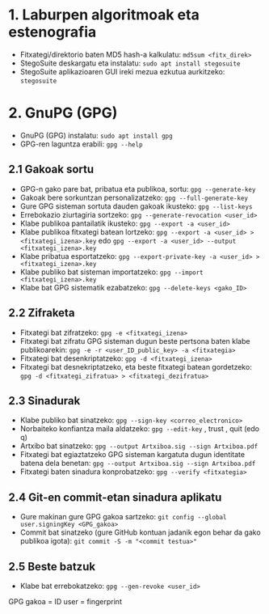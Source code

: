# 1. Laburpen algoritmoak eta estenografia

- Fitxategi/direktorio baten MD5 hash-a kalkulatu: `md5sum <fitx_direk>`
- StegoSuite deskargatu eta instalatu: `sudo apt install stegosuite`
- StegoSuite aplikazioaren GUI ireki mezua ezkutua aurkitzeko: `stegosuite`

# 2. GnuPG (GPG)

- GnuPG (GPG) instalatu: `sudo apt install gpg`
- GPG-ren laguntza erabili: `gpg --help`

## 2.1 Gakoak sortu

- GPG-n gako pare bat, pribatua eta publikoa, sortu: `gpg --generate-key`
- Gakoak bere sorkuntzan personalizatzeko: `gpg --full-generate-key`
- Gure GPG sisteman sortuta dauden gakoak ikusteko: `gpg --list-keys`
- Errebokazio ziurtagiria sortzeko: `gpg --generate-revocation <user_id>`
- Klabe publikoa pantailatik ikusteko: `gpg --export -a <user_id>`
- Klabe publikoa fitxategi batean lortzeko: `gpg --export -a <user_id> > <fitxategi_izena>.key` edo `gpg --export -a <user_id> --output <fitxategi_izena>.key`
- Klabe pribatua esportatzeko: `gpg --export-private-key -a <user_id> > <fitxategi_izena>.key`
- Klabe publiko bat sisteman importatzeko: `gpg --import <fitxategi_izena>.key`
- Klabe bat GPG sistematik ezabatzeko: `gpg --delete-keys <gako_ID>`

## 2.2 Zifraketa

- Fitxategi bat zifratzeko: `gpg -e <fitxategi_izena>`
- Fitxategi bat zifratu GPG sisteman dugun beste pertsona baten klabe publikoarekin: `gpg -e -r <user_ID_public_key> -a <fitxategia>`
- Fitxategi bat desenkriptatzeko: `gpg -d <fitxategi_izena>`
- Fitxategi bat desnekriptatzeko, eta beste fitxategi batean gordetzeko: `gpg -d <fitxategi_zifratua> > <fitxategi_dezifratua>`

## 2.3 Sinadurak

- Klabe publiko bat sinatzeko: `gpg --sign-key <correo_electronico>`
- Norbaiteko konfiantza maila aldatzeko: `gpg --edit-key` , trust , quit (edo q)
- Artxibo bat sinatzeko: `gpg --output Artxiboa.sig --sign Artxiboa.pdf`
- Fitxategi bat egiaztatzeko GPG sisteman kargatuta dugun identitate batena dela benetan: `gpg --output Artxiboa.sig --sign Artxiboa.pdf`
- Fitxategi baten sinadura konprobatzeko: `gpg --verify <fitxategia>`

## 2.4 Git-en commit-etan sinadura aplikatu

- Gure makinan gure GPG gakoa sartzeko: `git config --global user.signingKey <GPG_gakoa>`
- Commit bat sinatzeko (gure GitHub kontuan jadanik egon behar da gako publikoa igota): `git commit -S -m "<commit testua>"`

## 2.5 Beste batzuk

- Klabe bat errebokatzeko: `gpg --gen-revoke <user_id>`

GPG gakoa = ID user = fingerprint 
